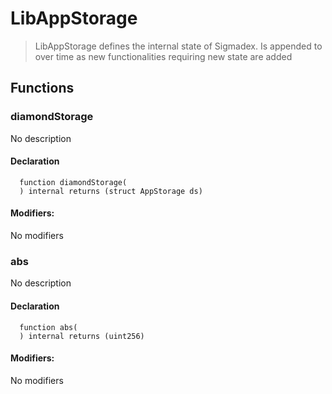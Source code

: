 
# LibAppStorage



> LibAppStorage defines the internal state of Sigmadex.  Is appended to over time as new functionalities requiring new state are added




## Functions

### diamondStorage
No description


#### Declaration
```solidity
  function diamondStorage(
  ) internal returns (struct AppStorage ds)
```

#### Modifiers:
No modifiers



### abs
No description


#### Declaration
```solidity
  function abs(
  ) internal returns (uint256)
```

#### Modifiers:
No modifiers






